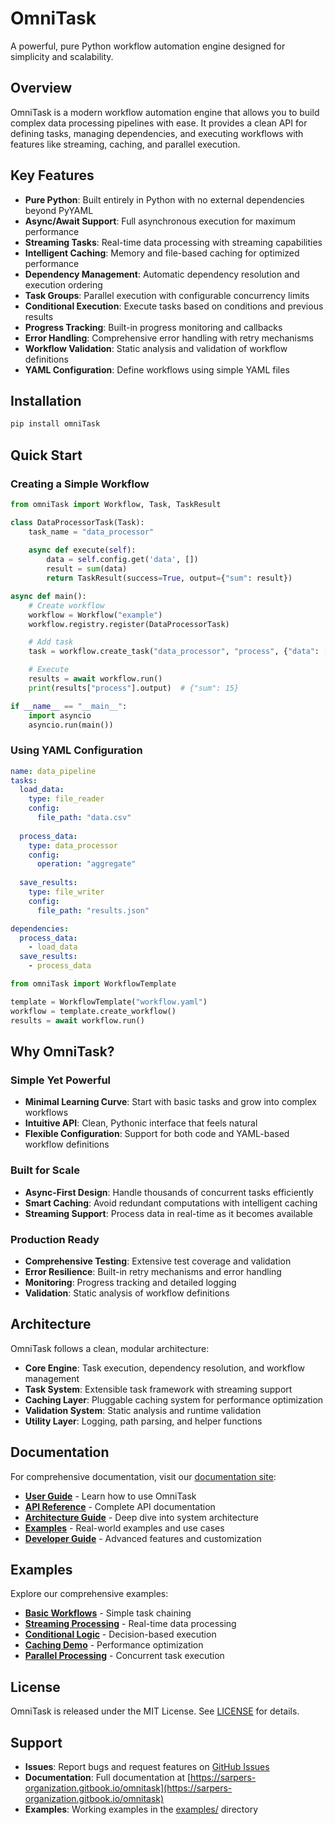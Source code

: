 # OmniTask

A powerful, pure Python workflow automation engine designed for simplicity and scalability.

## Overview

OmniTask is a modern workflow automation engine that allows you to build complex data processing pipelines with ease. It provides a clean API for defining tasks, managing dependencies, and executing workflows with features like streaming, caching, and parallel execution.

## Key Features

- **Pure Python**: Built entirely in Python with no external dependencies beyond PyYAML
- **Async/Await Support**: Full asynchronous execution for maximum performance
- **Streaming Tasks**: Real-time data processing with streaming capabilities
- **Intelligent Caching**: Memory and file-based caching for optimized performance
- **Dependency Management**: Automatic dependency resolution and execution ordering
- **Task Groups**: Parallel execution with configurable concurrency limits
- **Conditional Execution**: Execute tasks based on conditions and previous results
- **Progress Tracking**: Built-in progress monitoring and callbacks
- **Error Handling**: Comprehensive error handling with retry mechanisms
- **Workflow Validation**: Static analysis and validation of workflow definitions
- **YAML Configuration**: Define workflows using simple YAML files

## Installation

```bash
pip install omniTask
```

## Quick Start

### Creating a Simple Workflow

```python
from omniTask import Workflow, Task, TaskResult

class DataProcessorTask(Task):
    task_name = "data_processor"
    
    async def execute(self):
        data = self.config.get('data', [])
        result = sum(data)
        return TaskResult(success=True, output={"sum": result})

async def main():
    # Create workflow
    workflow = Workflow("example")
    workflow.registry.register(DataProcessorTask)

    # Add task
    task = workflow.create_task("data_processor", "process", {"data": [1, 2, 3, 4, 5]})

    # Execute
    results = await workflow.run()
    print(results["process"].output)  # {"sum": 15}

if __name__ == "__main__":
    import asyncio
    asyncio.run(main())
```

### Using YAML Configuration

```yaml
name: data_pipeline
tasks:
  load_data:
    type: file_reader
    config:
      file_path: "data.csv"
  
  process_data:
    type: data_processor
    config:
      operation: "aggregate"
  
  save_results:
    type: file_writer
    config:
      file_path: "results.json"

dependencies:
  process_data:
    - load_data
  save_results:
    - process_data
```

```python
from omniTask import WorkflowTemplate

template = WorkflowTemplate("workflow.yaml")
workflow = template.create_workflow()
results = await workflow.run()
```

## Why OmniTask?

### Simple Yet Powerful
- **Minimal Learning Curve**: Start with basic tasks and grow into complex workflows
- **Intuitive API**: Clean, Pythonic interface that feels natural
- **Flexible Configuration**: Support for both code and YAML-based workflow definitions

### Built for Scale
- **Async-First Design**: Handle thousands of concurrent tasks efficiently
- **Smart Caching**: Avoid redundant computations with intelligent caching
- **Streaming Support**: Process data in real-time as it becomes available

### Production Ready
- **Comprehensive Testing**: Extensive test coverage and validation
- **Error Resilience**: Built-in retry mechanisms and error handling
- **Monitoring**: Progress tracking and detailed logging
- **Validation**: Static analysis of workflow definitions

## Architecture

OmniTask follows a clean, modular architecture:

- **Core Engine**: Task execution, dependency resolution, and workflow management
- **Task System**: Extensible task framework with streaming support
- **Caching Layer**: Pluggable caching system for performance optimization
- **Validation System**: Static analysis and runtime validation
- **Utility Layer**: Logging, path parsing, and helper functions

## Documentation

For comprehensive documentation, visit our [documentation site](docs/):

- **[User Guide](https://sarpers-organization.gitbook.io/omnitask/user-guide/)** - Learn how to use OmniTask
- **[API Reference](https://sarpers-organization.gitbook.io/omnitask/api-reference/)** - Complete API documentation
- **[Architecture Guide](https://sarpers-organization.gitbook.io/omnitask/architecture/)** - Deep dive into system architecture
- **[Examples](https://sarpers-organization.gitbook.io/omnitask/examples/)** - Real-world examples and use cases
- **[Developer Guide](https://sarpers-organization.gitbook.io/omnitask)** - Advanced features and customization

## Examples

Explore our comprehensive examples:

- **[Basic Workflows](examples/text_processing/)** - Simple task chaining
- **[Streaming Processing](examples/streaming-example/)** - Real-time data processing
- **[Conditional Logic](examples/conditional_workflow/)** - Decision-based execution
- **[Caching Demo](examples/caching_example/)** - Performance optimization
- **[Parallel Processing](examples/mock-bounty/)** - Concurrent task execution

## License

OmniTask is released under the MIT License. See [LICENSE](LICENSE) for details.

## Support

- **Issues**: Report bugs and request features on [GitHub Issues](https://github.com/sarperavci/omniTask/issues)
- **Documentation**: Full documentation at [https://sarpers-organization.gitbook.io/omnitask](https://sarpers-organization.gitbook.io/omnitask)
- **Examples**: Working examples in the [examples/](examples/) directory